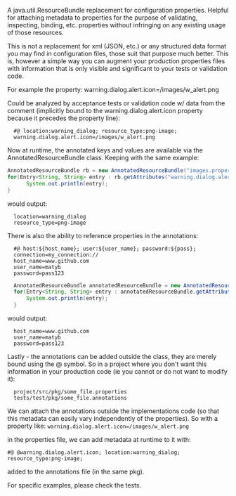 A java.util.ResourceBundle replacement for configuration properties. Helpful for attaching metadata to properties for the purpose of validating, inspecting, binding, etc. properties without infringing on any existing usage of those resources.

This is not a replacement for xml (JSON, etc.) or any structured data format you may find in configuration files, those suit that purpose much better. This is, however a simple way you can augment your production properties files with information that is only visible and significant to your tests or validation code.

For example the property:
  warning.dialog.alert.icon=/images/w_alert.png

Could be analyzed by acceptance tests or validation code w/ data from the comment (implicitly bound to the warning.dialog.alert.icon property because it precedes the property line):

```
  #@ location:warning_dialog; resource_type:png-image;
  warning.dialog.alert.icon=/images/w_alert.png
```

Now at runtime, the annotated keys and values are available via the AnnotatedResourceBundle class. Keeping with the same example:

```java
AnnotatedResourceBundle rb = new AnnotatedResourceBundle("images.properties");
for(Entry<String, String> entry : rb.getAttributes("warning.dialog.alert.icon").entrySet()){
      System.out.println(entry);
}
```

would output:

```
  location=warning_dialog
  resource_type=png-image
```

There is also the ability to reference properties in the annotations:

```
  #@ host:${host_name}; user:${user_name}; password:${pass};
  connection=my_connection://
  host_name=www.github.com
  user_name=matyb
  password=pass123
```
```java
  AnnotatedResourceBundle annotatedResourceBundle = new AnnotatedResourceBundle("connections.properties");
  for(Entry<String, String> entry : annotatedResourceBundle.getAttributes("connection").entrySet()){
      System.out.println(entry);
  }
```

would output:
```
  host_name=www.github.com
  user_name=matyb
  password=pass123
```

Lastly - the annotations can be added outside the class, they are merely bound using the @ symbol.
So in a project where you don't want this information in your production code (ie you cannot or do not want to modify it):

```
  project/src/pkg/some_file.properties
  tests/test/pkg/some_file.annotations
```

We can attach the annotations outside the implementations code (so that this metadata can easily vary independently of the properties). So with a property like:
  `warning.dialog.alert.icon=/images/w_alert.png`

in the properties file, we can add metadata at runtime to it with:
```
#@ @warning.dialog.alert.icon; location:warning_dialog; resource_type:png-image;
```

added to the annotations file (in the same pkg).

For specific examples, please check the tests. 
